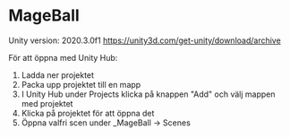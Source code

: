 # MageBall

Unity version: 2020.3.0f1
https://unity3d.com/get-unity/download/archive

För att öppna med Unity Hub:
1. Ladda ner projektet
2. Packa upp projektet till en mapp
3. I Unity Hub under Projects klicka på knappen "Add" och välj mappen med projektet
4. Klicka på projektet för att öppna det
5. Öppna valfri scen under _MageBall -> Scenes

